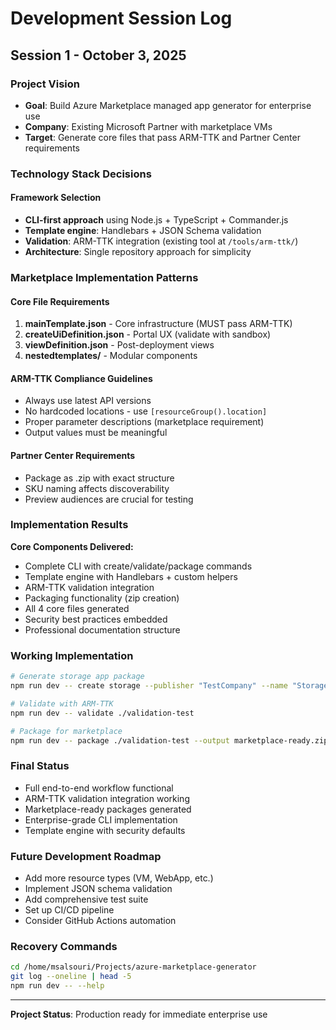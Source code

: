 # Development Session Log

## Session 1 - October 3, 2025

### Project Vision
- **Goal**: Build Azure Marketplace managed app generator for enterprise use
- **Company**: Existing Microsoft Partner with marketplace VMs
- **Target**: Generate core files that pass ARM-TTK and Partner Center requirements

### Technology Stack Decisions

#### Framework Selection
- **CLI-first approach** using Node.js + TypeScript + Commander.js
- **Template engine**: Handlebars + JSON Schema validation
- **Validation**: ARM-TTK integration (existing tool at `/tools/arm-ttk/`)
- **Architecture**: Single repository approach for simplicity

### Marketplace Implementation Patterns

#### Core File Requirements
1. **mainTemplate.json** - Core infrastructure (MUST pass ARM-TTK)
2. **createUiDefinition.json** - Portal UX (validate with sandbox)
3. **viewDefinition.json** - Post-deployment views
4. **nestedtemplates/** - Modular components

#### ARM-TTK Compliance Guidelines
- Always use latest API versions
- No hardcoded locations - use `[resourceGroup().location]`
- Proper parameter descriptions (marketplace requirement)
- Output values must be meaningful

#### Partner Center Requirements
- Package as .zip with exact structure
- SKU naming affects discoverability
- Preview audiences are crucial for testing

### Implementation Results

**Core Components Delivered:**
- Complete CLI with create/validate/package commands
- Template engine with Handlebars + custom helpers
- ARM-TTK validation integration
- Packaging functionality (zip creation)
- All 4 core files generated
- Security best practices embedded
- Professional documentation structure

### Working Implementation

```bash
# Generate storage app package
npm run dev -- create storage --publisher "TestCompany" --name "StorageValidator" --output ./validation-test

# Validate with ARM-TTK
npm run dev -- validate ./validation-test

# Package for marketplace
npm run dev -- package ./validation-test --output marketplace-ready.zip
```

### Final Status
- Full end-to-end workflow functional
- ARM-TTK validation integration working
- Marketplace-ready packages generated
- Enterprise-grade CLI implementation
- Template engine with security defaults

### Future Development Roadmap
- Add more resource types (VM, WebApp, etc.)
- Implement JSON schema validation
- Add comprehensive test suite
- Set up CI/CD pipeline
- Consider GitHub Actions automation

### Recovery Commands
```bash
cd /home/msalsouri/Projects/azure-marketplace-generator
git log --oneline | head -5
npm run dev -- --help
```

---
**Project Status**: Production ready for immediate enterprise use
